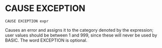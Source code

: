 # CAUSE EXCEPTION

`CAUSE EXCEPTION expr`

Causes an error and assigns it to the category denoted by the expression; user values should be between 1 and 999, since these will never be used by BASIC. The word EXCEPTION is optional.
